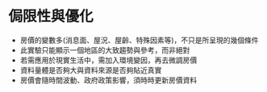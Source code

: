 # 侷限性與優化
- 房價的變數多(消息面、屋況、屋齡、特殊因素等)，不只是所呈現的幾個條件
- 此實驗只能顯示一個地區的大致趨勢與參考，而非絕對
- 若需應用於現實生活中，需加入環境變因，再去微調房價
- 資料量體是否夠大與資料來源是否夠貼近真實
- 房價會隨時間波動、政府政策影響，須時時更新房價資料